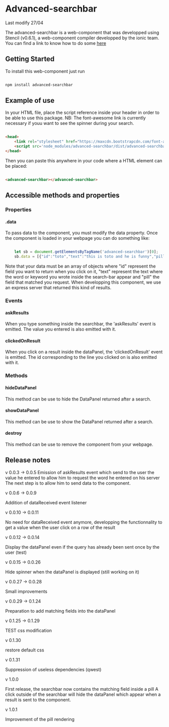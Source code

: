 # Advanced-searchbar

Last modify 27/04

The advanced-searchbar is a web-component that was developped using Stencil (v0.6.1), a web-component compiler developped by the ionic team. 
You can find a link to know how to do some [here](https://stenciljs.com/)

## Getting Started

To install this web-component just run

```bash

npm install advanced-searchbar

```

## Example of use

In your HTML file, place the script reference inside your header in order to be able to use this package. NB: The font-awesome link is currently necessary if youu want to see the spinner during your search.


```html

<head>
 	<link rel="stylesheet" href="https://maxcdn.bootstrapcdn.com/font-awesome/4.7.0/css/font-awesome.min.css">
 	<script src='node_modules/advanced-searchbar/dist/advanced-searchbar.js'></script>
</head>

```  

Then you can paste this anywhere in your code where a HTML element can be placed:

```html

<advanced-searchbar></advanced-searchbar>

```

## Accessible methods and properties

### Properties 

#### .data
To pass data to the component, you must modify the data property.
Once the component is loaded in your webpage you can do something like:

```javascript

	let sb = document.getElementsByTagName('advanced-searchbar')[0];
    sb.data = [{"id":"toto","text":"this is toto and he is funny","pill":"toto_pill"},{"id":"tata","text":"this is tata and she is funny too toto","pill":"tata_pill"},{"id":"titi","text":"this is titi and he is yellow toto","pill":"titi_pill"}];

```

Note that your data must be an array of objects where "id" represent the field you want to return when you click on it, "text" represent the text where the word or keyword you wrote inside the search-bar appear and "pill" the field that matched you request. When developping this component, we use an express server that returned this kind of results.  

### Events

#### askResults

When you type something inside the searchbar, the 'askResults' event is emitted. The value you entered is also emitted with it.

#### clickedOnResult

When you click on a result inside the dataPanel, the 'clickedOnResult' event is emitted. The id corresponding to the line you clicked on is also emitted with it.

### Methods

#### hideDataPanel

This method can be use to hide the DataPanel returned after a search.

#### showDataPanel

This method can be use to show the DataPanel returned after a search.

#### destroy

This method can be use to remove the component from your webpage.


## Release notes

v 0.0.3 -> 0.0.5
Emission of askResults event which send to the user the value he entered to allow him to request the word
he entered on his server
The next step is to allow him to send data to the component.

v 0.0.6 -> 0.0.9

Addition of dataReceived event listener

v 0.0.10 -> 0.0.11

No need for dataReceived event anymore, developping the functionnality to get a value when the user click on a row of the result

v 0.0.12 -> 0.0.14

Display the dataPanel even if the query has already been sent once by the user (test)

v 0.0.15 -> 0.0.26

Hide spinner when the dataPanel is displayed (still working on it)

v 0.0.27 -> 0.0.28

Small improvements

v 0.0.29 -> 0.1.24

Preparation to add matching fields into the dataPanel

v 0.1.25 -> 0.1.29

TEST css modification

v 0.1.30 

restore default css

v 0.1.31

Suppression of useless dependencies (qwest)

v 1.0.0

First release, the searchbar now contains the matching field inside a pill
A click outside of the searchbar will hide the dataPanel which appear when a result is sent to the component.

v 1.0.1

Improvement of the pill rendering
